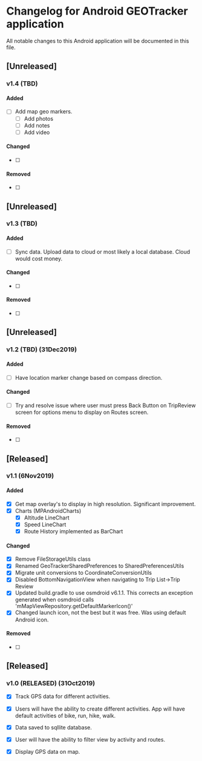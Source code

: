 # Changelog for Android GEOTracker application
All notable changes to this Android application will be documented in this file.  


## [Unreleased]
### v1.4 (TBD)
#### Added
- [ ] Add map geo markers.   
    - [ ] Add photos
    - [ ] Add notes
    - [ ] Add video  
#### Changed
- [ ]
#### Removed
- [ ]

## [Unreleased]
### v1.3 (TBD)
#### Added
- [ ] Sync data.  Upload data to cloud or most likely a local database. Cloud would cost money. 
#### Changed
- [ ]
#### Removed
- [ ]

## [Unreleased]
### v1.2 (TBD) (31Dec2019)
#### Added
- [ ] Have location marker change based on compass direction.
#### Changed
- [ ] Try and resolve issue where user must press Back Button on TripReview screen for options menu to display on Routes screen.
#### Removed
- [ ]

## [Released]
### v1.1 (6Nov2019)
#### Added
- [x] Get map overlay's to display in high resolution. Significant improvement.
- [x] Charts (MPAndroidCharts)
    - [x] Altitude LineChart
    - [x] Speed LineChart
    - [x] Route History implemented as BarChart
#### Changed
- [x] Remove FileStorageUtils class
- [x] Renamed GeoTrackerSharedPreferences to SharedPreferencesUtils
- [x] Migrate unit conversions to CoordinateConversionUtils
- [x] Disabled BottomNavigationView when navigating to Trip List->Trip Review
- [x] Updated build.gradle to use osmdroid v6.1.1. This corrects an exception generated when osmdroid calls 'mMapViewRepository.getDefaultMarkerIcon()'
- [x] Changed launch icon, not the best but it was free. Was using default Android icon.
#### Removed
- [ ]

## [Released]
### v1.0 (RELEASED) (31Oct2019)
- [x] Track GPS data for different activities.
- [x] Users will have the ability to create different activities.  App will have default activities of bike, run, hike, walk.
- [x] Data saved to sqllite database.
- [x] User will have the ability to filter view by activity and routes.
- [x] Display GPS data on map.



		

